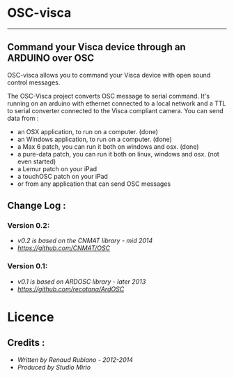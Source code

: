 # OSC-visca
---
## Command your Visca device through an ARDUINO over OSC

OSC-visca allows you to command your Visca device with open sound control messages.

The OSC-Visca project converts OSC message to serial command.
It's running on an arduino with ethernet connected to a local network and a TTL to serial converter connected to the Visca compliant camera.
You can send data from : 
*	an OSX application, to run on a computer. (done)
*	an Windows application, to run on a computer. (done)
*	a Max 6 patch, you can run it both on windows and osx. (done)
*	a pure-data patch, you can run it both on linux, windows and osx. (not even started)
*	a Lemur patch on your iPad
*	a touchOSC patch on your iPad
*	or from any application that can send OSC messages

## Change Log : 

### Version 0.2: 
* *v0.2 is based on the CNMAT library - mid 2014*
* *https://github.com/CNMAT/OSC*

### Version 0.1: 
* *v0.1 is based on ARDOSC library - later 2013*
* *https://github.com/recotana/ArdOSC*

# Licence
## Credits : 
* *Written by Renaud Rubiano - 2012-2014*
* *Produced by Studio Mirio*
